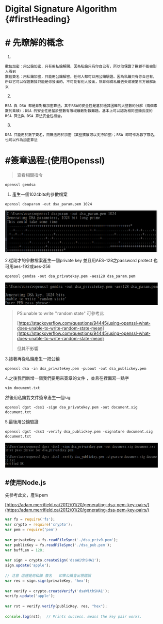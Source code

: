 # Digital Signature Algorithm {#firstHeading}

# \# 先瞭解的概念

1.

```
數位加密：用公鑰加密，只有用私鑰解開，因為私鑰只有你自己有，所以他保證了數據不能被別人看到
數位簽名：用私鑰加密，只能用公鑰解密，任何人都可以用公鑰驗證。因為私鑰只有你自己有，所以它可以保證數據只能是你發出的，不可能有別人發出，除非你得私鑰丟失或被第三方破解出來
```

2.

```
RSA 與 DSA 都是非對稱加密算法。其中RSA的安全性是基於極其困難的大整數的分解（兩個素數的乘積）；DSA 的安全性是基於整數有限域離散對數難題。基本上可以認為相同密鑰長度的 RSA 算法與 DSA 算法安全性相當。
```

3.

```
DSA 只能用於數字簽名，而無法用於加密（某些擴展可以支持加密）；RSA 即可作為數字簽名，也可以作為加密算法
```

# \#簽章過程:\(使用Openssl\)

> 查看相關指令

```
openssl gendsa
```

1. 產生一個1024bits的參數檔案

```
openssl dsaparam -out dsa_param.pem 1024
```

![](/assets/dsa01.png)

2.從剛才的參數檔案產生一個private key 並且用AES-128之password protect  也可用aes-192或aes-256

```
openssl gendsa -out dsa_privatekey.pem -aes128 dsa_param.pem
```

![](/assets/dsa02.png)

> PS:unable to write ''random state" 可參考此
>
> [https://stackoverflow.com/questions/94445/using-openssl-what-does-unable-to-write-random-state-mean](https://stackoverflow.com/questions/94445/using-openssl-what-does-unable-to-write-random-state-mean)
>
> 但其不影響

3.接著再從私鑰產生一把公鑰

```
openssl dsa -in dsa_privatekey.pem -pubout -out dsa_publickey.pem
```

4.之後我們新增一個我們要用來簽章的文件 ，並且在裡面寫一點字

```
vim document.txt
```

然後用私鑰對文件簽章產生一個sig

```
openssl dgst -dss1 -sign dsa_privatekey.pem -out document.sig document.txt
```

5.最後用公鑰驗證

```
openssl dgst -dss1 -verify dsa_publickey.pem -signature document.sig document.txt
```

![](/assets/dsa04.png)

## \#使用Node.js

先參考此文，產生pem

[https://adam.merrifield.ca/2012/01/20/generating-dsa-pem-key-pairs/](https://adam.merrifield.ca/2012/01/20/generating-dsa-pem-key-pairs/)

```js
var fs = require('fs');
var crypto = require('crypto');
var pem = require('pem')

var privateKey = fs.readFileSync('./dsa_priv0.pem');     
var publicKey = fs.readFileSync('./dsa_pub.pem');
var buffLen = 128;

var sign = crypto.createSign('dsaWithSHA1');
sign.update('apple');

// 注意 這裡是用私鑰 簽名   如果公鑰會出現錯誤
var res = sign.sign(privateKey, 'hex');

var verify = crypto.createVerify('dsaWithSHA1');
verify.update('apple');

var rst = verify.verify(publicKey, res, "hex");

console.log(rst);  // Prints success. means the key pair works.
```




